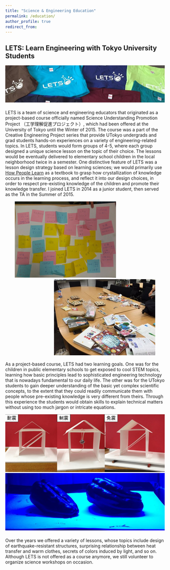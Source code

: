 ```yaml
---
title: "Science & Engineering Education"
permalink: /education/
author_profile: true
redirect_from:
---
```


## LETS: Learn Engineering with Tokyo University Students<a name="lets"></a>

<div style="text-align: center; margin-bottom: 20px">
    <img src="/images/lets_logo_2.jpg" alt="LETS" />
</div>

LETS is a team of science and engineering educators that originated as a project-based course officially named Science
Understanding Promotion Project （工学理解促進プロジェクト）, which had been offered at the University of Tokyo until the 
Winter of 2015.
The course was a part of the Creative Engineering Project series that provide UTokyo undergrads and grad students 
hands-on experiences on a variety of engineering-related topics. 
In LETS, students would form groups of 4-5, where each group designed a unique science lesson on the topic of their choice.
The lessons would be eventually delivered to elementary school children in the local neighborhood twice in a semester.
One distinctive feature of LETS was a lesson design strategy based on learning sciences; we would primarily use 
[How People Learn](https://www.nap.edu/catalog/9853/how-people-learn-brain-mind-experience-and-school-expanded-edition) 
as a textbook to grasp how crystallization of knowledge occurs in the learning process, and reflect it into our design
choices, in order to respect pre-existing knowledge of the children and promote their knowledge transfer. 
I joined LETS in 2014 as a junior student, then served as the TA in the Summer of 2015.

<div>
    <img src="/images/lets_meeting_1.jpg" alt="LETS Meeting 1" style="float:left; padding-left: 30px; margin-bottom: 5px"/>
    <img src="/images/lets_meeting_2.jpg" alt="LETS Meeting 2" style="float:right; padding-right: 30px; margin-bottom: 5px"/>
    <p style="clear: both;"></p>
</div>

As a project-based course, LETS had two learning goals. One was for the children in public elementary schools to get 
exposed to cool STEM topics, learning how basic principles lead to sophisticated engineering technology that is nowadays
fundamental to our daily life. 
The other was for the UTokyo students to gain deeper understanding of the basic yet complex scientific concepts, 
to the extent that they could readily communicate them with people whose pre-existing knowledge is very different from
theirs. Through this experience the students would obtain skills to explain technical matters without using too much 
jargon or intricate equations.

<div style="text-align: center; margin-bottom: 20px">
    <img src="/images/lets_lesson_structures.jpg" alt="LETS lesson on structures" />
    <img src="/images/lets_lesson_colors.jpg" alt="LETS lesson on colors" />
</div>

Over the years we offered a variety of lessons, whose topics include design of earthquake-resistant structures,
surprising relationship between heat transfer and warm clothes, secrets of colors induced by light, and so on.
Although LETS is not offered as a course anymore, we still volunteer to organize science workshops on occasion.

